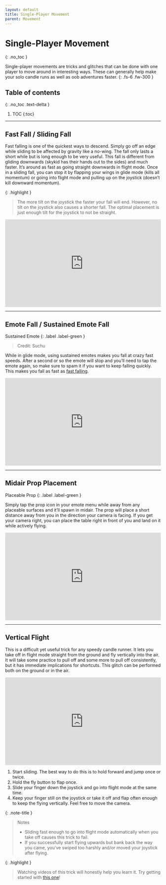 ```yaml
---
layout: default
title: Single-Player Movement
parent: Movement
---
```


# Single-Player Movement
{: .no_toc }

Single-player movements are tricks and glitches that can be done with one player to move around in interesting ways. These can generally help make your solo candle runs as well as oob adventures faster.
{: .fs-6 .fw-300 }

## Table of contents
{: .no_toc .text-delta }

1. TOC
{:toc}

---

## Fast Fall / Sliding Fall

Fast falling is one of the quickest ways to descend. Simply go off an edge while sliding to be affected by gravity like a no-wing. The fall only lasts a short while but is long enough to be very useful. This fall is different from gliding downwards (skykid has their hands out to the sides) and much faster. It’s around as fast as going straight downwards in flight mode. Once in a sliding fall, you can stop it by flapping your wings in glide mode (kills all momentum) or going into flight mode and pulling up on the joystick (doesn’t kill downward momentum).

{: .highlight }
> The more tilt on the joystick the faster your fall will end. However, no tilt on the joystick also causes a shorter fall. The optimal placement is just enough tilt for the joystick to not be straight.

<div style="width:100%;height:0px;position:relative;padding-bottom:56.250%;"><iframe src="https://streamable.com/e/ga3guf?loop=0" frameborder="0" width="100%" height="100%" allowfullscreen style="width:100%;height:100%;position:absolute;left:0px;top:0px;overflow:hidden;"></iframe></div>

---

## Emote Fall / Sustained Emote Fall

Sustained Emote
{: .label .label-green }

> Credit: Suchu

While in glide mode, using sustained emotes makes you fall at crazy fast speeds. After a second or so the emote will stop and you’ll need to tap the emote again, so make sure to spam it if you want to keep falling quickly. This makes you fall as fast as [fast falling](#fast-fall--sliding-fall).

<div style="width:100%;height:0px;position:relative;padding-bottom:56.250%;"><iframe src="https://streamable.com/e/6dkws8?loop=0" frameborder="0" width="100%" height="100%" allowfullscreen style="width:100%;height:100%;position:absolute;left:0px;top:0px;overflow:hidden;"></iframe></div>

---

## Midair Prop Placement

Placeable Prop
{: .label .label-green }

Simply tap the prop icon in your emote menu while away from any placeable surfaces and it’ll spawn in midair. The prop will place a short distance away from you in the direction your camera is facing. If you get your camera right, you can place the table right in front of you and land on it while actively flying.

<div style="width:100%;height:0px;position:relative;padding-bottom:56.250%;"><iframe src="https://streamable.com/e/qdk9ep?loop=0" frameborder="0" width="100%" height="100%" allowfullscreen style="width:100%;height:100%;position:absolute;left:0px;top:0px;overflow:hidden;"></iframe></div>

---

## Vertical Flight

This is a difficult yet useful trick for any speedy candle runner. It lets you take off in flight mode straight from the ground and fly vertically into the air. It will take some practice to pull off and some more to pull off consistently, but it has immediate implications for shortcuts. This glitch can be performed both on the ground or in the air.

<div style="width:100%;height:0px;position:relative;padding-bottom:56.250%;"><iframe src="https://streamable.com/e/3thftn?loop=0" frameborder="0" width="100%" height="100%" allowfullscreen style="width:100%;height:100%;position:absolute;left:0px;top:0px;overflow:hidden;"></iframe></div>

1. Start sliding. The best way to do this is to hold forward and jump once or twice.
1. Hold the fly button to flap once.
1. Slide your finger down the joystick and go into flight mode at the same time.
1. Keep your finger still on the joystick or take it off and flap often enough to keep the flying vertically. Feel free to move the camera.

{: .note-title }
> Notes
>
> - Sliding fast enough to go into flight mode automatically when you take off causes this trick to fail.
> - If you successfully start flying upwards but bank back the way you came, you’ve swiped too harshly and/or moved your joystick after flying.

{: .highlight }
> Watching videos of this trick will honestly help you learn it. Try getting started with [this one](https://www.youtube.com/watch?v=XTowmXHAfZ4)!